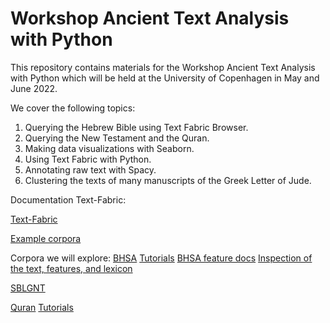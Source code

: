 # Workshop Ancient Text Analysis with Python

This repository contains materials for the Workshop Ancient Text Analysis with Python which will be held at the University of Copenhagen in May and June 2022.

We cover the following topics:

1. Querying the Hebrew Bible using Text Fabric Browser.
2. Querying the New Testament and the Quran.
3. Making data visualizations with Seaborn.
4. Using Text Fabric with Python.
5. Annotating raw text with Spacy.
6. Clustering the texts of many manuscripts of the Greek Letter of Jude.


Documentation Text-Fabric:

[Text-Fabric](https://annotation.github.io/text-fabric/tf)

[Example corpora](https://annotation.github.io/text-fabric/tf/about/corpora.html)


Corpora we will explore:
[BHSA](https://github.com/etcbc/bhsa)
[Tutorials](https://github.com/ETCBC/bhsa/tree/master/tutorial)
[BHSA feature docs](https://etcbc.github.io/bhsa)
[Inspection of the text, features, and lexicon](https://shebanq.ancient-data.org)

[SBLGNT](https://github.com/CenterBLC/SBLGNT)

[Quran](https://github.com/q-ran/quran)
[Tutorials](https://github.com/q-ran/quran/tree/master/tutorial)


